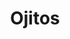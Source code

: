 ---
title: Ojitos
date: 
draft: false

# descripcion
description : Aro de plata pasante con cubic

materials: Plata 925

color: Plateado

dimensions: 1 cm

code: 01-03-0262

type: "Aros"

categories: []

# Images
# first image will be shown in the product page
images:
  # - image: "images/path_to_image"
  # La ubicacion de las imagenes es imagenes/Aros/Aros.Microcubic/01-03-0262-ojitos
  - image: "./images/aros/microcubic/01-03-0262-ojitos_a.jpeg"
  - image: "./images/aros/microcubic/01-03-0262-ojitos_b.jpeg"
---